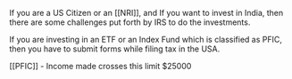 If you are a US Citizen or an [[NRI]], and If you want to invest in India, then there are some challenges put forth by IRS to do the investments.

If you are investing in an ETF or an Index Fund which is classified as PFIC, then you have to submit forms while filing tax in the USA.

[[PFIC]] - Income made crosses this limit $25000